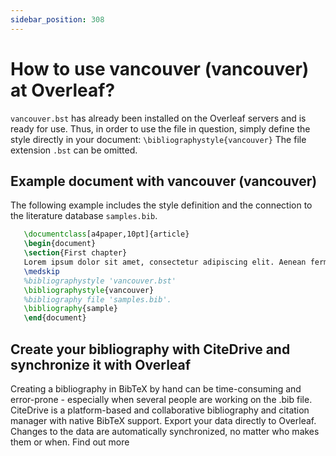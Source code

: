 ```yaml
---
sidebar_position: 308
---
```


# How to use vancouver (vancouver) at Overleaf?
`vancouver.bst` has already been installed on the Overleaf servers and is ready for use. Thus, in order to use the file in question, simply define the style directly in your document: `\bibliographystyle{vancouver}` The file extension `.bst` can be omitted.

## Example document with vancouver (vancouver)
The following example includes the style definition and the connection to the literature database `samples.bib`.
```tex
   \documentclass[a4paper,10pt]{article}
   \begin{document}
   \section{First chapter}
   Lorem ipsum dolor sit amet, consectetur adipiscing elit. Aenean fermentum justo massa, ut maximus mauris sodales et. Aenean vel elit a erat rhoncus pharetra.
   \medskip
   %bibliographystyle 'vancouver.bst'
   \bibliographystyle{vancouver}
   %bibliography file 'samples.bib'.
   \bibliography{sample}
   \end{document}
```

## Create your bibliography with CiteDrive and synchronize it with Overleaf
Creating a bibliography in BibTeX by hand can be time-consuming and error-prone - especially when several people are working on the .bib file. CiteDrive is a platform-based and collaborative bibliography and citation manager with native BibTeX support. Export your data directly to Overleaf. Changes to the data are automatically synchronized, no matter who makes them or when. Find out more